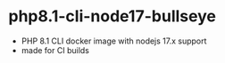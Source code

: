 # php8.1-cli-node17-bullseye

- PHP 8.1 CLI docker image with nodejs 17.x support
- made for CI builds
